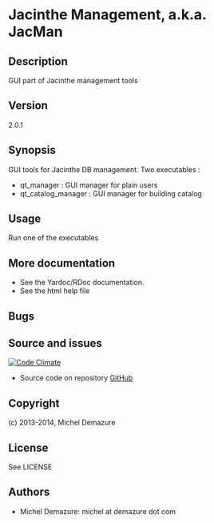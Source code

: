 # Jacinthe Management, a.k.a. JacMan

## Description
  GUI part of Jacinthe management tools

## Version
  2.0.1

## Synopsis
  GUI tools for Jacinthe DB management. Two executables :

  * qt_manager : GUI manager for plain users
  * qt_catalog_manager : GUI manager for building catalog

## Usage
  Run one of the executables

## More documentation
  * See the Yardoc/RDoc documentation.
  * See the html help file

## Bugs

## Source and issues
   [![Code Climate](https://codeclimate.com/github/badal/jacman-qt.png)](https://codeclimate.com/github/badal/jacman-qt)

   * Source code on repository [GitHub](https://github.com/badal/jacman-qt)

## Copyright
  (c) 2013-2014, Michel Demazure

## License
  See LICENSE

## Authors
* Michel Demazure: michel at demazure dot com

